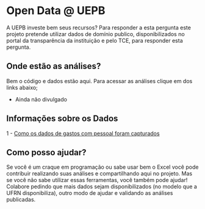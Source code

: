 # Open Data @ UEPB

A UEPB investe bem seus recursos? 
Para responder a esta pergunta este projeto pretende utilizar dados de domínio publico, disponibilizados no portal da transparência da instituição e pelo TCE, para responder esta pergunta.

## Onde estão as análises?

Bem o código e dados estão aqui. Para acessar as análises clique em dos links abaixo;
   * Ainda não divulgado

## Informações sobre os Dados

1 - [Como os dados de gastos com pessoal foram capturados](data/README.md)


## Como posso ajudar?

Se você é um craque em programação ou sabe usar bem o Excel você pode contribuir realizando suas análises e compartilhando aqui no projeto.
Mas se você não sabe utilizar essas ferramentas, você também pode ajudar! Colabore pedindo que mais dados sejam disponibilizados (no modelo que a UFRN disponibiliza), outro modo de ajudar e validando as análises publicadas.

